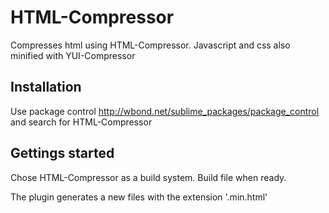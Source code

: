 # HTML-Compressor
Compresses html using HTML-Compressor.
Javascript and css also minified with YUI-Compressor

## Installation
Use package control <http://wbond.net/sublime_packages/package_control> and search for HTML-Compressor

## Gettings started
Chose HTML-Compressor as a build system. Build file when ready.

The plugin generates a new files with the extension '.min.html'